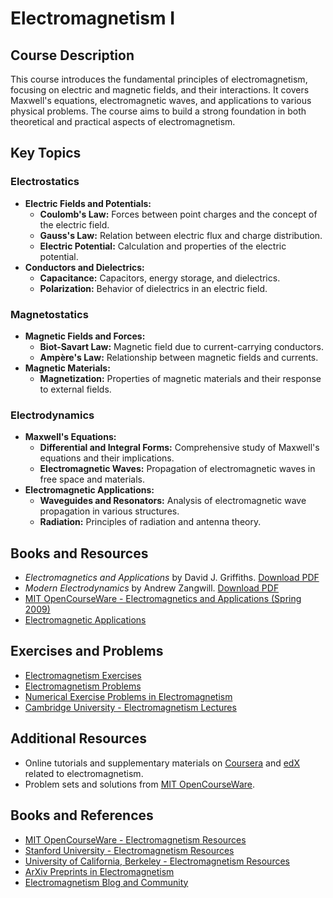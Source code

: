 # Electromagnetism I

## Course Description

This course introduces the fundamental principles of electromagnetism, focusing on electric and magnetic fields, and their interactions. It covers Maxwell's equations, electromagnetic waves, and applications to various physical problems. The course aims to build a strong foundation in both theoretical and practical aspects of electromagnetism.

## Key Topics

### Electrostatics
- **Electric Fields and Potentials:**
  - **Coulomb's Law:** Forces between point charges and the concept of the electric field.
  - **Gauss's Law:** Relation between electric flux and charge distribution.
  - **Electric Potential:** Calculation and properties of the electric potential.
- **Conductors and Dielectrics:**
  - **Capacitance:** Capacitors, energy storage, and dielectrics.
  - **Polarization:** Behavior of dielectrics in an electric field.

### Magnetostatics
- **Magnetic Fields and Forces:**
  - **Biot-Savart Law:** Magnetic field due to current-carrying conductors.
  - **Ampère's Law:** Relationship between magnetic fields and currents.
- **Magnetic Materials:**
  - **Magnetization:** Properties of magnetic materials and their response to external fields.

### Electrodynamics
- **Maxwell's Equations:**
  - **Differential and Integral Forms:** Comprehensive study of Maxwell's equations and their implications.
  - **Electromagnetic Waves:** Propagation of electromagnetic waves in free space and materials.
- **Electromagnetic Applications:**
  - **Waveguides and Resonators:** Analysis of electromagnetic wave propagation in various structures.
  - **Radiation:** Principles of radiation and antenna theory.

## Books and Resources
- *Electromagnetics and Applications* by David J. Griffiths. [Download PDF](https://hansandcassady.org/David%20J.%20Griffiths-Introduction%20to%20Electrodynamics-Addison-Wesley%20(2012).pdf)
- *Modern Electrodynamics* by Andrew Zangwill. [Download PDF](https://faculty.kashanu.ac.ir/file/download/page/1604994434-modern-electrodynamics.pdf)
- [MIT OpenCourseWare - Electromagnetics and Applications (Spring 2009)](https://ocw.mit.edu/courses/6-013-electromagnetics-and-applications-spring-2009/d3be4ea78b036a6362230fb41780cf54_MIT6_013S09_notes.pdf)
- [Electromagnetic Applications](https://wssscience.weebly.com/uploads/5/8/2/9/58298897/physics_-_electromagnetic_applications.pdf)

## Exercises and Problems
- [Electromagnetism Exercises](https://ejmastnak.com/notes/fmf/emp/emp-exercises.pdf)
- [Electromagnetism Problems](http://wattgr11physics.weebly.com/electromagnetism.html)
- [Numerical Exercise Problems in Electromagnetism](https://shovandutta.org/wp-content/uploads/2017/07/numerical_exercise_problems_electromagnetism.pdf)
- [Cambridge University - Electromagnetism Lectures](http://www.damtp.cam.ac.uk/user/hsr1000/electromagnetism_lectures.pdf)

## Additional Resources
- Online tutorials and supplementary materials on [Coursera](https://www.coursera.org) and [edX](https://www.edx.org) related to electromagnetism.
- Problem sets and solutions from [MIT OpenCourseWare](https://ocw.mit.edu/courses/physics/).

## Books and References
- [MIT OpenCourseWare - Electromagnetism Resources](https://ocw.mit.edu/courses/physics/)
- [Stanford University - Electromagnetism Resources](https://physics.stanford.edu/)
- [University of California, Berkeley - Electromagnetism Resources](https://www.physics.berkeley.edu)
- [ArXiv Preprints in Electromagnetism](https://arxiv.org/archive/physics.optics)
- [Electromagnetism Blog and Community](https://www.electromagnetismcommunity.com)
